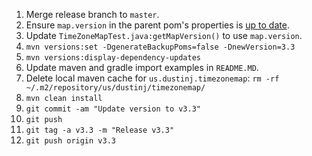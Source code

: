 1.  Merge release branch to `master`.
2.  Ensure `map.version` in the parent pom's properties is [up to date](https://github.com/evansiroky/timezone-boundary-builder/releases/).
3.  Update `TimeZoneMapTest.java:getMapVersion()` to use `map.version`.
4.  `mvn versions:set -DgenerateBackupPoms=false -DnewVersion=3.3`
5.  `mvn versions:display-dependency-updates`
6.  Update maven and gradle import examples in `README.MD`.
7.  Delete local maven cache for `us.dustinj.timezonemap`: `rm -rf ~/.m2/repository/us/dustinj/timezonemap/`
8.  `mvn clean install`
9.  `git commit -am "Update version to v3.3"`
10. `git push`
11. `git tag -a v3.3 -m "Release v3.3"`
12. `git push origin v3.3`